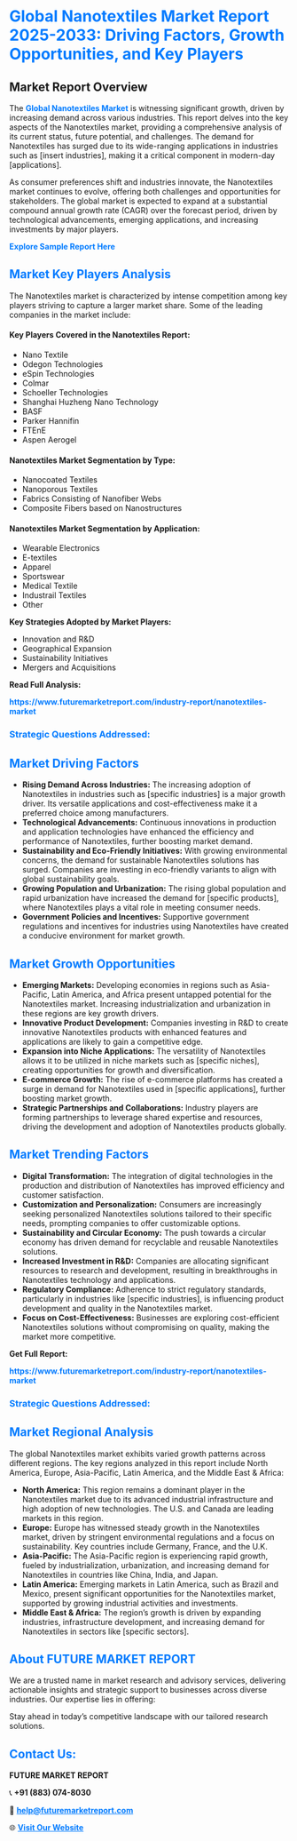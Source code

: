 <h1 style="color: #007BFF;">Global Nanotextiles Market Report 2025-2033: Driving Factors, Growth Opportunities, and Key Players</h1>

<section id="overview">
<h2>Market Report Overview</h2>
<p>The <a href="https://www.futuremarketreport.com/industry-report/nanotextiles-market" style="color: #007BFF; text-decoration: none;"><strong>Global Nanotextiles Market</strong></a> is witnessing significant growth, driven by increasing demand across various industries. This report delves into the key aspects of the Nanotextiles market, providing a comprehensive analysis of its current status, future potential, and challenges. The demand for Nanotextiles has surged due to its wide-ranging applications in industries such as [insert industries], making it a critical component in modern-day [applications].</p>
<p>As consumer preferences shift and industries innovate, the Nanotextiles market continues to evolve, offering both challenges and opportunities for stakeholders. The global market is expected to expand at a substantial compound annual growth rate (CAGR) over the forecast period, driven by technological advancements, emerging applications, and increasing investments by major players.</p>
</section>

<section id="overview">
<p><a href="https://www.futuremarketreport.com/request-sample/reportId=114280" style="color: #007BFF; text-decoration: none;"><strong>Explore Sample Report Here</strong></a></p>
</section>

<section id="key-players">
<h2 style="color: #007BFF;">Market Key Players Analysis</h2>
<p>The Nanotextiles market is characterized by intense competition among key players striving to capture a larger market share. Some of the leading companies in the market include:</p>
<h4>Key Players Covered in the Nanotextiles Report:</h4>
<ul><li>Nano Textile</li><li>Odegon Technologies</li><li>eSpin Technologies</li><li>Colmar</li><li>Schoeller Technologies</li><li>Shanghai Huzheng Nano Technology</li><li>BASF</li><li>Parker Hannifin</li><li>FTEnE</li><li>Aspen Aerogel</li></ul>
<h4>Nanotextiles Market Segmentation by Type:</h4>
<ul><li>Nanocoated Textiles</li><li>Nanoporous Textiles</li><li>Fabrics Consisting of Nanofiber Webs</li><li>Composite Fibers based on Nanostructures</li></ul>

<h4>Nanotextiles Market Segmentation by Application:</h4>
<ul><li>Wearable Electronics</li><li>E-textiles</li><li>Apparel</li><li>Sportswear</li><li>Medical Textile</li><li>Industrail Textiles</li><li>Other</li></ul>
<p><strong>Key Strategies Adopted by Market Players:</strong></p>
<ul>
<li>Innovation and R&D</li>
<li>Geographical Expansion</li>
<li>Sustainability Initiatives</li>
<li>Mergers and Acquisitions</li>
</ul>
</section>

<section>
<p><strong>Read Full Analysis: </strong></p><a href="https://www.futuremarketreport.com/industry-report/nanotextiles-market" style="color: #007BFF; text-decoration: none;"><strong>https://www.futuremarketreport.com/industry-report/nanotextiles-market</strong></a>
<h3 style="color: #007BFF;">Strategic Questions Addressed:</h3>
</section>

<section id="driving-factors">
<h2 style="color: #007BFF;">Market Driving Factors</h2>
<ul>
<li><strong>Rising Demand Across Industries:</strong> The increasing adoption of Nanotextiles in industries such as [specific industries] is a major growth driver. Its versatile applications and cost-effectiveness make it a preferred choice among manufacturers.</li>
<li><strong>Technological Advancements:</strong> Continuous innovations in production and application technologies have enhanced the efficiency and performance of Nanotextiles, further boosting market demand.</li>
<li><strong>Sustainability and Eco-Friendly Initiatives:</strong> With growing environmental concerns, the demand for sustainable Nanotextiles solutions has surged. Companies are investing in eco-friendly variants to align with global sustainability goals.</li>
<li><strong>Growing Population and Urbanization:</strong> The rising global population and rapid urbanization have increased the demand for [specific products], where Nanotextiles plays a vital role in meeting consumer needs.</li>
<li><strong>Government Policies and Incentives:</strong> Supportive government regulations and incentives for industries using Nanotextiles have created a conducive environment for market growth.</li>
</ul>
</section>

<section id="growth-opportunities">
<h2 style="color: #007BFF;">Market Growth Opportunities</h2>
<ul>
<li><strong>Emerging Markets:</strong> Developing economies in regions such as Asia-Pacific, Latin America, and Africa present untapped potential for the Nanotextiles market. Increasing industrialization and urbanization in these regions are key growth drivers.</li>
<li><strong>Innovative Product Development:</strong> Companies investing in R&D to create innovative Nanotextiles products with enhanced features and applications are likely to gain a competitive edge.</li>
<li><strong>Expansion into Niche Applications:</strong> The versatility of Nanotextiles allows it to be utilized in niche markets such as [specific niches], creating opportunities for growth and diversification.</li>
<li><strong>E-commerce Growth:</strong> The rise of e-commerce platforms has created a surge in demand for Nanotextiles used in [specific applications], further boosting market growth.</li>
<li><strong>Strategic Partnerships and Collaborations:</strong> Industry players are forming partnerships to leverage shared expertise and resources, driving the development and adoption of Nanotextiles products globally.</li>
</ul>
</section>

<section id="trending-factors">
<h2 style="color: #007BFF;">Market Trending Factors</h2>
<ul>
<li><strong>Digital Transformation:</strong> The integration of digital technologies in the production and distribution of Nanotextiles has improved efficiency and customer satisfaction.</li>
<li><strong>Customization and Personalization:</strong> Consumers are increasingly seeking personalized Nanotextiles solutions tailored to their specific needs, prompting companies to offer customizable options.</li>
<li><strong>Sustainability and Circular Economy:</strong> The push towards a circular economy has driven demand for recyclable and reusable Nanotextiles solutions.</li>
<li><strong>Increased Investment in R&D:</strong> Companies are allocating significant resources to research and development, resulting in breakthroughs in Nanotextiles technology and applications.</li>
<li><strong>Regulatory Compliance:</strong> Adherence to strict regulatory standards, particularly in industries like [specific industries], is influencing product development and quality in the Nanotextiles market.</li>
<li><strong>Focus on Cost-Effectiveness:</strong> Businesses are exploring cost-efficient Nanotextiles solutions without compromising on quality, making the market more competitive.</li>
</ul>
</section>

<section>
<p><strong>Get Full Report: </strong></p><a href="https://www.futuremarketreport.com/industry-report/nanotextiles-market" style="color: #007BFF; text-decoration: none;"><strong>https://www.futuremarketreport.com/industry-report/nanotextiles-market</strong></a>
<h3 style="color: #007BFF;">Strategic Questions Addressed:</h3>
</section>


<section id="regional-analysis">
<h2 style="color: #007BFF;">Market Regional Analysis</h2>
<p>The global Nanotextiles market exhibits varied growth patterns across different regions. The key regions analyzed in this report include North America, Europe, Asia-Pacific, Latin America, and the Middle East & Africa:</p>
<ul>
<li><strong>North America:</strong> This region remains a dominant player in the Nanotextiles market due to its advanced industrial infrastructure and high adoption of new technologies. The U.S. and Canada are leading markets in this region.</li>
<li><strong>Europe:</strong> Europe has witnessed steady growth in the Nanotextiles market, driven by stringent environmental regulations and a focus on sustainability. Key countries include Germany, France, and the U.K.</li>
<li><strong>Asia-Pacific:</strong> The Asia-Pacific region is experiencing rapid growth, fueled by industrialization, urbanization, and increasing demand for Nanotextiles in countries like China, India, and Japan.</li>
<li><strong>Latin America:</strong> Emerging markets in Latin America, such as Brazil and Mexico, present significant opportunities for the Nanotextiles market, supported by growing industrial activities and investments.</li>
<li><strong>Middle East & Africa:</strong> The region’s growth is driven by expanding industries, infrastructure development, and increasing demand for Nanotextiles in sectors like [specific sectors].</li>
</ul>
</section>

<footer>
<h2 style="color: #007BFF;">About FUTURE MARKET REPORT</h2>
<p>We are a trusted name in market research and advisory services, delivering actionable insights and strategic support to businesses across diverse industries. Our expertise lies in offering:</p>

<p>Stay ahead in today’s competitive landscape with our tailored research solutions.</p>

<h2 style="color: #007BFF;">Contact Us:</h2>
<p><strong>FUTURE MARKET REPORT</strong></p>
<p>📞 <strong>+91 (883) 074-8030</strong></p>
<p>📧 <strong><a href="mailto:help@futuremarketreport.com" style="color: #007BFF;">help@futuremarketreport.com</a></strong></p>
<p>🌐 <strong><a href="https://www.futuremarketreport.com/" style="color: #007BFF;">Visit Our Website</a></strong></p>
</footer>